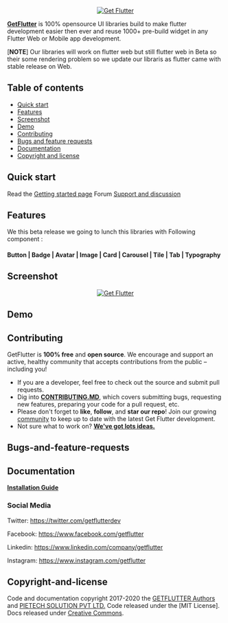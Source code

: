 <p align="center">
  <a href="https://www.getflutter.dev/">
    <img src="https://ik.imagekit.io/ionicfirebaseapp/tr:w-auto-300/gf-logo-g-b_SYSBeqUrR.png" alt="Get Flutter">
  </a>
</p>

[**GetFlutter**](https://www.getflutter.dev) is 100% opensource UI libraries build to make flutter development easier then ever and reuse 1000+ pre-build widget in any Flutter Web or Mobile app development. 

[**NOTE**] Our libraries will work on flutter web but still flutter web in Beta so their some rendering problem so we update our libraris as flutter came with stable release on Web. 

## Table of contents 

- [Quick start](#quick-start)
- [Features](#features)
- [Screenshot](#screenshot)
- [Demo](#demo)
- [Contributing](#contributing)
- [Bugs and feature requests](#bugs-and-feature-requests)
- [Documentation](#documentation)
- [Copyright and license](#copyright-and-license)

## Quick start

Read the [Getting started page](https://docs.getflutter.dev) 
Forum [Support and discussion ](https://forum.getflutter.dev)

## Features 
We this beta release we going to lunch this libraries with Following component : 
 
 #### Button  |  Badge |  Avatar |  Image |  Card |  Carousel |  Tile |  Tab |  Typography 
 
 
 ## Screenshot
 <p align="center">
  <a href="https://www.getflutter.dev/">
    <img src="https://ik.imagekit.io/ionicfirebaseapp/tr:dpr-auto,tr:w-auto/GitHub_1_800_0pbxMIGyG.png" alt="Get Flutter">
  </a>
</p>
 
 ## Demo 
 
 
 ## Contributing
 
  GetFlutter is **100% free** and **open source**. We encourage and support an active, healthy community that accepts contributions from the public &ndash; including you!

  * If you are a developer, feel free to check out the source and submit pull requests.
  * Dig into [**CONTRIBUTING.MD**](CONTRIBUTING.md), which covers submitting bugs, requesting new features, preparing your code for a pull request, etc.
  * Please don't forget to **like**, **follow**, and **star our repo**! Join our growing [community](http://forum.getflutter.dev) to keep up to date with the latest Get Flutter development. 
  * Not sure what to work on? [**We've got lots ideas.**](https://roadmap.getflutter.dev)
 
 
 ## Bugs-and-feature-requests
 
 
 ## Documentation
 
  [**Installation Guide**](https://docs.getflutter.dev)
 
 
### Social Media

Twitter: <https://twitter.com/getflutterdev>

Facebook: <https://www.facebook.com/getflutter>

Linkedin: <https://www.linkedin.com/company/getflutter>

Instagram: <https://www.instagram.com/getflutter> 
 
 
 ## Copyright-and-license 
 Code and documentation copyright 2017-2020 the [GETFLUTTER Authors](https://www.getflutter.dev) and [PIETECH SOLUTION PVT LTD.](https://pietechsolution.com) Code released under the [MIT License]. Docs released under [Creative Commons](https://creativecommons.org/licenses/by/3.0/).
